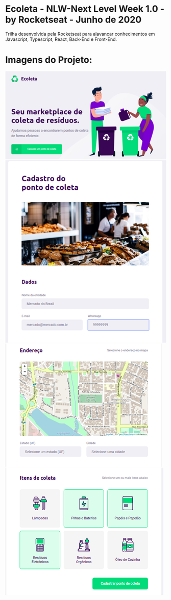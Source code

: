 # Ecoleta - NLW-Next Level Week 1.0 - by Rocketseat - Junho de 2020
Trilha desenvolvida pela Rocketseat para alavancar conhecimentos em Javascript, Typescript, React, Back-End e Front-End.

# Imagens do Projeto:
![alt text](https://raw.githubusercontent.com/ralmeidax/Ecoleta---NLW-Next-Level-Week-by-Rocketseat-em-Junho-2020/master/screens/01-Ecoleta.png)
![alt text](https://raw.githubusercontent.com/ralmeidax/Ecoleta---NLW-Next-Level-Week-by-Rocketseat-em-Junho-2020/master/screens/02-Ecoleta.png)
![alt text](https://raw.githubusercontent.com/ralmeidax/Ecoleta---NLW-Next-Level-Week-by-Rocketseat-em-Junho-2020/master/screens/03-Ecoleta.png)
![alt text](https://raw.githubusercontent.com/ralmeidax/Ecoleta---NLW-Next-Level-Week-by-Rocketseat-em-Junho-2020/master/screens/04-Ecoleta.png)
